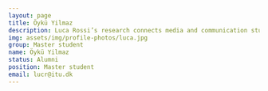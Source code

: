```yaml
---
layout: page
title: Öykü Yilmaz
description: Luca Rossi’s research connects media and communication studies with computational approaches. He explores how digital technologies and social media impact complex social processes such as participation, activism, politics and, more recently, information propagation.
img: assets/img/profile-photos/luca.jpg
group: Master student
name: Öykü Yilmaz
status: Alumni
position: Master student
email: lucr@itu.dk
---
```

